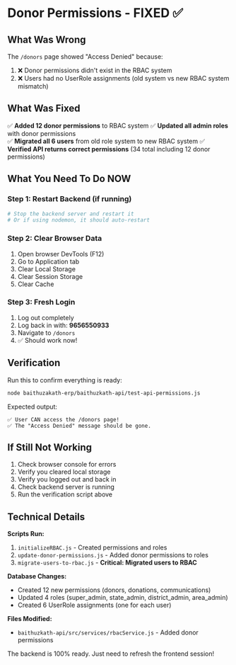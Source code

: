 # Donor Permissions - FIXED ✅

## What Was Wrong

The `/donors` page showed "Access Denied" because:
1. ❌ Donor permissions didn't exist in the RBAC system
2. ❌ Users had no UserRole assignments (old system vs new RBAC system mismatch)

## What Was Fixed

✅ **Added 12 donor permissions** to RBAC system
✅ **Updated all admin roles** with donor permissions  
✅ **Migrated all 6 users** from old role system to new RBAC system
✅ **Verified API returns correct permissions** (34 total including 12 donor permissions)

## What You Need To Do NOW

### Step 1: Restart Backend (if running)
```bash
# Stop the backend server and restart it
# Or if using nodemon, it should auto-restart
```

### Step 2: Clear Browser Data
1. Open browser DevTools (F12)
2. Go to Application tab
3. Clear Local Storage
4. Clear Session Storage
5. Clear Cache

### Step 3: Fresh Login
1. Log out completely
2. Log back in with: **9656550933**
3. Navigate to `/donors`
4. ✅ Should work now!

## Verification

Run this to confirm everything is ready:
```bash
node baithuzakath-erp/baithuzkath-api/test-api-permissions.js
```

Expected output:
```
✅ User CAN access the /donors page!
✅ The "Access Denied" message should be gone.
```

## If Still Not Working

1. Check browser console for errors
2. Verify you cleared local storage
3. Verify you logged out and back in
4. Check backend server is running
5. Run the verification script above

## Technical Details

**Scripts Run:**
1. `initializeRBAC.js` - Created permissions and roles
2. `update-donor-permissions.js` - Added donor permissions to roles
3. `migrate-users-to-rbac.js` - **Critical: Migrated users to RBAC**

**Database Changes:**
- Created 12 new permissions (donors, donations, communications)
- Updated 4 roles (super_admin, state_admin, district_admin, area_admin)
- Created 6 UserRole assignments (one for each user)

**Files Modified:**
- `baithuzkath-api/src/services/rbacService.js` - Added donor permissions

The backend is 100% ready. Just need to refresh the frontend session!
